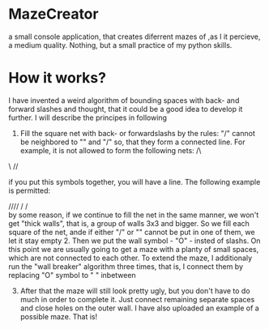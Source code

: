 # MazeCreator
a small console application, that creates diferrent mazes of ,as I it percieve, a medium quality. Nothing, but a small practice of my python skills.

# How it works?
I have invented a weird algorithm of bounding spaces with back- and forward slashes and thought, that it could be a good idea to develop it further. I will describe the principes in following
1. Fill the square net with back- or forwardslashs by the rules: "/" cannot be neighbored to "\" and "/" so, that they form a connected line.
For example, it is not allowed to form the following nets:
\/\

\\
//

if you put this symbols together, you will have a line. The following example is permitted:

////
/ /
 \
 by some reason, if we continue to fill the net in the same manner, we won't get "thick walls", that is, a group of walls 3x3 and bigger.
 So we fill each square of the net, ande if either "/" or "\" cannot be put in one of them, we let it stay empty
 2. Then we put the wall symbol - "O" - insted of slashs. On this point we are usually going to get a maze with a planty of small spaces, which are not connected to each other.
 To extend the maze, I additionaly run the "wall breaker" algorithm three times, that is, I connect them by replacing "O" symbol to " " inbetween
 
3. After that the maze will still look pretty ugly, but you don't have to do much in order to complete it. Just connect remaining separate spaces and close holes on the outer wall. I have also uploaded an example of a possible maze. That is!
